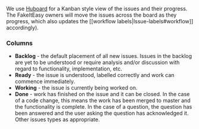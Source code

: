 We use [Huboard](https://huboard.com/FakeItEasy/FakeItEasy) for a Kanban style view of the issues and their progress. The FakeItEasy owners will move the issues across the board as they progress, which also updates the [[workflow labels|Issue-labels#workflow]] accordingly).

### Columns

* **Backlog** - the default placement of all new issues. Issues in the backlog are yet to be understood or require analysis and/or discussion with regard to functionality, implementation, etc.
* **Ready** - the issue is understood, labelled correctly and work can commence immediately.
* **Working** - the issue is currently being worked on.
* **Done** - work has finished on the issue and it can be closed. In the case of a code change, this means the work has been merged to master and the functionality is complete. In the case of a question, the question has been answered and the user asking the question has acknowledged it. Other issues types as appropriate.
